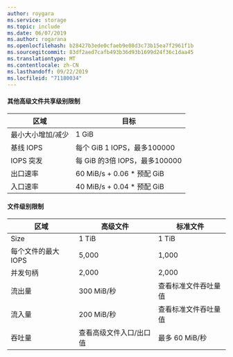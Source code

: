 ```yaml
---
author: roygara
ms.service: storage
ms.topic: include
ms.date: 06/07/2019
ms.author: rogarana
ms.openlocfilehash: b28427b3ede0cfaeb9e08d3c73b15ea7f2961f1b
ms.sourcegitcommit: 83df2aed7cafb493b36d93b1699d24f36c1daa45
ms.translationtype: MT
ms.contentlocale: zh-CN
ms.lasthandoff: 09/22/2019
ms.locfileid: "71180034"
---
```

#### <a name="additional-premium-file-share-level-limits"></a>其他高级文件共享级别限制

|区域  |目标  |
|---------|---------|
|最小大小增加/减少    |1 GiB      |
|基线 IOPS    |每个 GiB 1 IOPS，最多100000|
|IOPS 突发    |每 GiB 的3倍 IOPS，最多100000|
|出口速率         |60 MiB/s + 0.06 * 预配 GiB        |
|入口速率| 40 MiB/s + 0.04 * 预配 GiB |

#### <a name="file-level-limits"></a>文件级别限制

|区域  |高级文件  |标准文件 |
|---------|---------|---------|
|Size                  |1 TiB         |1 TiB|
|每个文件的最大 IOPS     |5,000         |1,000|
|并发句柄    |2,000         |2,000|
|流出量  |300 MiB/秒|      查看标准文件吞吐量值|
|流入量  |200 MiB/秒| 查看标准文件吞吐量值|
|吞吐量| 查看高级文件入口/出口值| 最多 60 MiB/秒|

